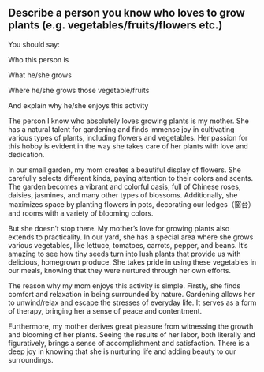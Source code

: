 ## Describe a person you know who loves to grow plants (e.g. vegetables/fruits/flowers etc.)

You should say:

Who this person is

What he/she grows

Where he/she grows those vegetable/fruits

And explain why he/she enjoys this activity


The person I know who absolutely loves growing plants is my mother. She has a natural talent for gardening and finds immense joy in cultivating various types of plants, including flowers and vegetables. Her passion for this hobby is evident in the way she takes care of her plants with love and dedication.

In our small garden, my mom creates a beautiful display of flowers. She carefully selects different kinds, paying attention to their colors and scents. The garden becomes a vibrant and colorful oasis, full of Chinese roses, daisies, jasmines, and many other types of blossoms. Additionally, she maximizes space by planting flowers in pots, decorating our ledges（窗台） and rooms with a variety of blooming colors.

But she doesn’t stop there. My mother’s love for growing plants also extends to practicality. In our yard, she has a special area where she grows various vegetables, like lettuce, tomatoes, carrots, pepper, and beans. It’s amazing to see how tiny seeds turn into lush plants that provide us with delicious, homegrown produce. She takes pride in using these vegetables in our meals, knowing that they were nurtured through her own efforts.

The reason why my mom enjoys this activity is simple. Firstly, she finds comfort and relaxation in being surrounded by nature. Gardening allows her to unwind/relax and escape the stresses of everyday life. It serves as a form of therapy, bringing her a sense of peace and contentment.

Furthermore, my mother derives great pleasure from witnessing the growth and blooming of her plants. Seeing the results of her labor, both literally and figuratively, brings a sense of accomplishment and satisfaction. There is a deep joy in knowing that she is nurturing life and adding beauty to our surroundings.